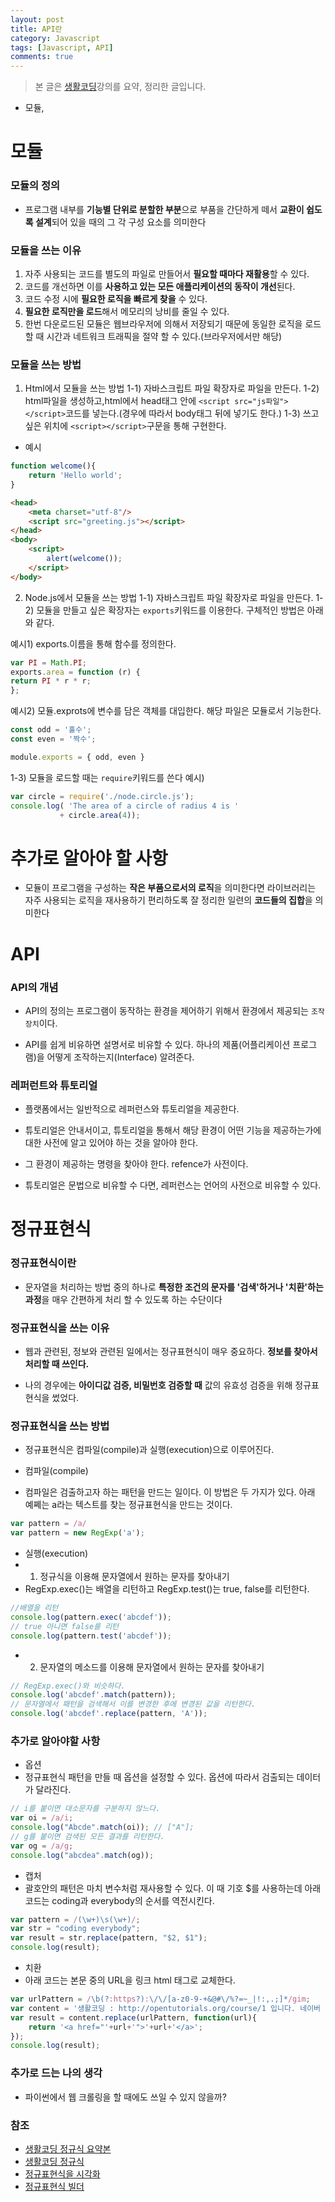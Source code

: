 ```yaml
---
layout: post
title: API란
category: Javascript
tags: [Javascript, API]
comments: true
---
```


> 본 글은 [생활코딩](https://opentutorials.org/course/743/4724)강의를 요약, 정리한 글입니다.  

- 모듈, 

# 모듈

### 모듈의 정의

- 프로그램 내부를 **기능별 단위로 분할한 부분**으로 부품을 간단하게 떼서 **교환이 쉽도록 설계**되어 있을 때의 그 각 구성 요소를 의미한다

### 모듈을 쓰는 이유

1. 자주 사용되는 코드를 별도의 파일로 만들어서 **필요할 때마다 재활용**할 수 있다.
2. 코드를 개선하면 이를 **사용하고 있는 모든 애플리케이션의 동작이 개선**된다.
3. 코드 수정 시에 **필요한 로직을 빠르게 찾을** 수 있다.
4. **필요한 로직만을 로드**해서 메모리의 낭비를 줄일 수 있다.
5. 한번 다운로드된 모듈은 웹브라우저에 의해서 저장되기 때문에 동일한 로직을 로드 할 때 시간과 네트워크 트래픽을 절약 할 수 있다.(브라우저에서만 해당)

### 모듈을 쓰는 방법

1. Html에서 모듈을 쓰는 방법
1-1) 자바스크립트 파일 확장자로 파일을 만든다.
1-2) html파일을 생성하고,html에서 head태그 안에 `<script src="js파일"></script>`코드를 넣는다.(경우에 따라서 body태그 뒤에 넣기도 한다.)
1-3) 쓰고싶은 위치에 `<script></script>`구문을 통해 구현한다.

- 예시
```javascript
function welcome(){
    return 'Hello world';
}
```
```html
<head>
    <meta charset="utf-8"/>
    <script src="greeting.js"></script>
</head>
<body>
    <script>
        alert(welcome());
    </script>
</body>
```

2. Node.js에서 모듈을 쓰는 방법
1-1) 자바스크립트 파일 확장자로 파일을 만든다.
1-2) 모듈을 만들고 싶은 확장자는 `exports`키워드를 이용한다. 구체적인 방법은 아래와 같다.

예시1) exports.이름을 통해 함수를 정의한다.
```javascript
var PI = Math.PI;
exports.area = function (r) {
return PI * r * r;
};
```

예시2) 모듈.exprots에 변수를 담은 객체를 대입한다. 해당 파일은 모듈로서 기능한다.
```javascript
const odd = '홀수';
const even = '짝수';

module.exports = { odd, even }
```

1-3) 모듈을 로드할 때는 `require`키워드를 쓴다
예시)
```javascript
var circle = require('./node.circle.js');
console.log( 'The area of a circle of radius 4 is '
           + circle.area(4));
```

# 추가로 알아야 할 사항

- 모듈이 프로그램을 구성하는 **작은 부품으로서의 로직**을 의미한다면 라이브러리는 자주 사용되는 로직을 재사용하기 편리하도록 잘 정리한 일련의 **코드들의 집합**을 의미한다



# API

### API의 개념

- API의 정의는 프로그램이 동작하는 환경을 제어하기 위해서 환경에서 제공되는 `조작 장치`이다.

- API를 쉽게 비유하면 설명서로 비유할 수 있다. 하나의 제품(어플리케이션 프로그램)을 어떻게 조작하는지(Interface) 알려준다.

### 레퍼런트와 튜토리얼

- 플랫폼에서는 일반적으로 레퍼런스와 튜토리얼을 제공한다.

- 튜토리얼은 안내서이고, 튜토리얼을 통해서 해당 환경이 어떤 기능을 제공하는가에 대한 사전에 알고 있어야 하는 것을 알아야 한다.

- 그 환경이 제공하는 명령을 찾아야 한다. refence가 사전이다.

- 튜토리얼은 문법으로 비유할 수 다면, 레퍼런스는 언어의 사전으로 비유할 수 있다.



# 정규표현식

### 정규표현식이란

- 문자열을 처리하는 방법 중의 하나로 **특정한 조건의 문자를 '검색'하거나 '치환'하는 과정**을 매우 간편하게 처리 할 수 있도록 하는 수단이다

### 정규표현식을 쓰는 이유

- 웹과 관련된, 정보와 관련된 일에서는 정규표현식이 매우 중요하다. **정보를 찾아서 처리할 때 쓰인다.**

- 나의 경우에는 **아이디값 검증, 비밀번호 검증할 때** 값의 유효성 검증을 위해 정규표현식을 썼었다.

### 정규표현식을 쓰는 방법

- 정규표현식은 컴파일(compile)과 실행(execution)으로 이루어진다.

- 컴파일(compile)
- 컴파일은 검출하고자 하는 패턴을 만드는 일이다. 이 방법은 두 가지가 있다. 아래 예쩨는 a라는 텍스트를 찾는 정규표현식을 만드는 것이다.

```javascript
var pattern = /a/
var pattern = new RegExp('a');
```

- 실행(execution)
- 1) 정규식을 이용해 문자열에서 원하는 문자를 찾아내기
- RegExp.exec()는 배열을 리턴하고 RegExp.test()는 true, false를 리턴한다.

```javascript
//배열을 리턴
console.log(pattern.exec('abcdef')); 
// true 아니면 false를 리턴
console.log(pattern.test('abcdef'));
```

- 2) 문자열의 메소드를 이용해 문자열에서 원하는 문자를 찾아내기

```javascript
// RegExp.exec()와 비슷하다.
console.log('abcdef'.match(pattern));
// 문자열에서 패턴을 검색해서 이를 변경한 후에 변경된 값을 리턴한다.
console.log('abcdef'.replace(pattern, 'A'));
```

### 추가로 알아야할 사항

- 옵션
- 정규표현식 패턴을 만들 때 옵션을 설정할 수 있다. 옵션에 따라서 검출되는 데이터가 달라진다.

```javascript
// i를 붙이면 대소문자를 구분하지 않느다.
var oi = /a/i;
console.log("Abcde".match(oi)); // ["A"];
// g를 붙이면 검색된 모든 결과를 리턴한다.
var og = /a/g;
console.log("abcdea".match(og));
```

- 캡처 
- 괄호안의 패턴은 마치 변수처럼 재사용할 수 있다. 이 때 기호 $를 사용하는데 아래 코드는 coding과 everybody의 순서를 역전시킨다.

```javascript
var pattern = /(\w+)\s(\w+)/;
var str = "coding everybody";
var result = str.replace(pattern, "$2, $1");
console.log(result);
```

- 치환 
- 아래 코드는 본문 중의 URL을 링크 html 태그로 교체한다. 

```javascript
var urlPattern = /\b(?:https?):\/\/[a-z0-9-+&@#\/%?=~_|!:,.;]*/gim;
var content = '생활코딩 : http://opentutorials.org/course/1 입니다. 네이버 : http://naver.com 입니다. ';
var result = content.replace(urlPattern, function(url){
    return '<a href="'+url+'">'+url+'</a>';
});
console.log(result);
```

### 추가로 드는 나의 생각

- 파이썬에서 웹 크롤링을 할 때에도 쓰일 수 있지 않을까?

### 참조
- [생활코딩 정규식 요약본](https://opentutorials.org/course/743/6580)
- [생활코딩 정규식](https://opentutorials.org/course/909/5142)
- [정규표현식을 시각화](https://regexper.com/)
- [정규표현식 빌더](https://regexr.com/)
